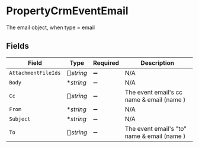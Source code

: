 # PropertyCrmEventEmail

The email object, when type = email


## Fields

| Field                                       | Type                                        | Required                                    | Description                                 |
| ------------------------------------------- | ------------------------------------------- | ------------------------------------------- | ------------------------------------------- |
| `AttachmentFileIds`                         | []*string*                                  | :heavy_minus_sign:                          | N/A                                         |
| `Body`                                      | **string*                                   | :heavy_minus_sign:                          | N/A                                         |
| `Cc`                                        | []*string*                                  | :heavy_minus_sign:                          | The event email's cc name & email (name )   |
| `From`                                      | **string*                                   | :heavy_minus_sign:                          | N/A                                         |
| `Subject`                                   | **string*                                   | :heavy_minus_sign:                          | N/A                                         |
| `To`                                        | []*string*                                  | :heavy_minus_sign:                          | The event email's "to" name & email (name ) |